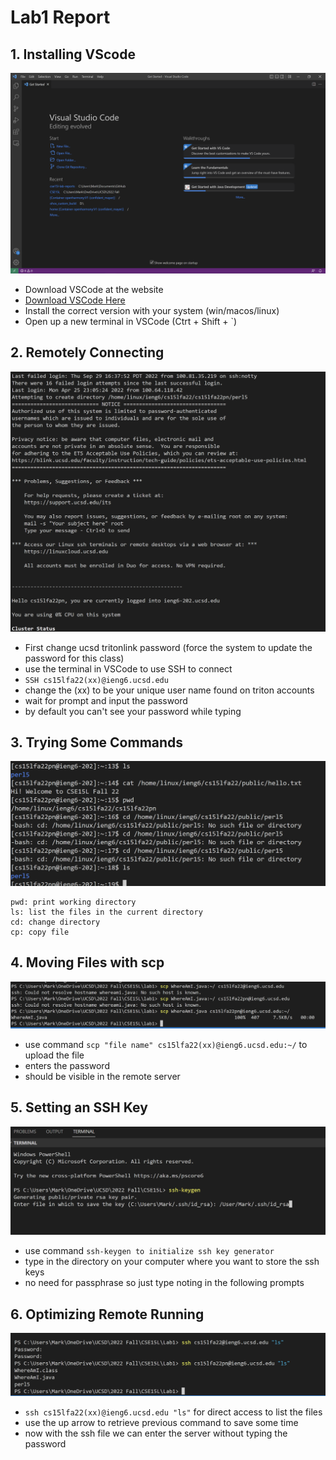 # Lab1 Report


## 1. Installing VScode
![Image](lab1img/img1.PNG)
* Download VSCode at the website
* [Download VSCode Here]( https://code.visualstudio.com/)
* Install the correct version with your system (win/macos/linux)
* Open up a new terminal in VSCode (Ctrt + Shift + `)

## 2. Remotely Connecting
![Image](lab1img/img2.png)
* First change ucsd tritonlink password
(force the system to update the password for this class)
* use the terminal in VSCode to use SSH to connect
* `SSH cs15lfa22(xx)@ieng6.ucsd.edu`
* change the (xx) to be your unique user name found on triton accounts
* wait for prompt and input the password
* by default you can't see your password while typing

## 3. Trying Some Commands
![Image](lab1img/img3.png)
```
pwd: print working directory
ls: list the files in the current directory
cd: change directory
cp: copy file
```

## 4. Moving Files with scp
![Image](lab1img/img4.png)
* use command `scp "file name" cs15lfa22(xx)@ieng6.ucsd.edu:~/` to upload the file
* enters the password
* should be visible in the remote server

## 5. Setting an SSH Key
![Image](lab1img/img5.png)
* use command `ssh-keygen to initialize ssh key generator`
* type in the directory on your computer where you want to
store the ssh keys
* no need for passphrase so just type noting in the following prompts

## 6. Optimizing Remote Running
![Image](lab1img/img6.png)
* `ssh cs15lfa22(xx)@ieng6.ucsd.edu "ls"` for direct access to list the files
* use the up arrow to retrieve previous command to save some time
* now with the ssh file we can enter the server without typing the password
